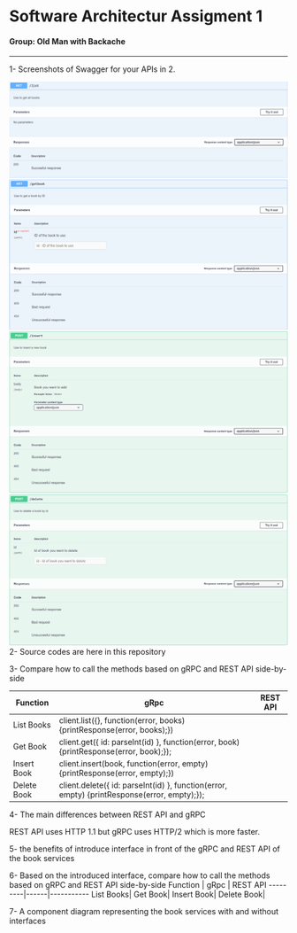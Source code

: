 # Software Architectur Assigment 1
#### Group: Old Man with Backache
--------
1- Screenshots of Swagger for your APIs in 2.

<img src='/Resources/Swagger_List.PNG'>
<img src='/Resources/Swagger_Get.PNG'>
<img src='/Resources/Swagger_Insert.PNG'>
<img src='/Resources/Swagger_Delete.PNG'>
2- Source codes are here in this repository

3- Compare how to call the methods based on gRPC and REST API side-by-side

Function | gRpc | REST API
---------|------|-----------
List Books|client.list({}, function(error, books) {printResponse(error, books);})|
Get Book|  client.get({ id: parseInt(id) }, function(error, book) {printResponse(error, book);});|
Insert Book| client.insert(book, function(error, empty) {printResponse(error, empty);})|
Delete Book| client.delete({ id: parseInt(id) }, function(error, empty) {printResponse(error, empty);});|

4- The main differences between REST API and gRPC

REST API uses HTTP 1.1 but gRPC uses HTTP/2 which is more faster. 



5- the benefits of introduce interface in front of the gRPC and REST API of the book services

6- Based on the introduced interface, compare how to call the methods based on gRPC and REST API side-by-side
Function | gRpc | REST API
---------|------|-----------
List Books|
Get Book|
Insert Book|
Delete Book|

7- A component diagram representing the book services with and without interfaces